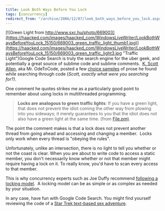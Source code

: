 ```yaml
---
title: Look Both Ways Before You Lock
tags: [concurrency]
redirect_from: "/archive/2006/12/07/look_both_ways_before_you_lock.aspx/"
---
```


[![Green Light from
http://www.sxc.hu/photo/669003](https://haacked.com/images/haacked_com/WindowsLiveWriter/LookBothWaysBeforeYouLock_15150/669003_green_traffic_light_thumb1.jpg)](https://haacked.com/images/haacked_com/WindowsLiveWriter/LookBothWaysBeforeYouLock_15150/669003_green_traffic_light3.jpg "Traffic Light")Google
Code Search is truly the search engine for the uber geek, and
potentially a great source of sublime code and sublime comments.  [K.
Scott Allen](http://odetocode.com/Blogs/scott/ "OdeToCode"), aka Mr.
OdeToCode, posted a few [choice
samples](http://odetocode.com/Blogs/scott/archive/2006/12/08/9386.aspx "Words to Live By")
of prose he found while searching through code (*Scott, exactly what
were you searching for?)*.

One comment he quotes strikes me as a particularly good point to
remember about using locks in multithreaded programming.

> **Locks are analogous to green traffic lights**: If you have a green
> light, that does not prevent the idiot coming the other way from
> plowing into you sideways; it merely guarantees to you that the idiot
> does not also have a green light at the same time. (from
> [File.pm)](http://www.google.com/codesearch?hl=en&q=+idiot+show:LRTHNX6IRG0:kkKVkiFeBEE:GaknSvlB5XA&sa=N&cd=14&ct=rc&cs_p=http://search.cpan.org/CPAN/authors/id/J/JH/JHI/perl-5.8.1.tar.gz&cs_f=perl-5.8.1/lib/Tie/File.pm#a0).

The point the comment makes is that a lock does not prevent another
thread from going ahead and accessing and changing a member.  Locks only
work when every thread is "obeying the rules".

Unfortunately, unlike an intersection, there is no light to tell you
whether or not the coast is clear. When you are about to write code to
access a static member, you don't necessarily know whether or not that
member might require having a lock on it. To really know, you'd have to
scan every access to that member.

This is why concurrency experts such as Joe Duffy recommend [following a
locking
model](http://www.bluebytesoftware.com/blog/PermaLink,guid,f8404ab3-e3e6-4933-a5bc-b69348deedba.aspx "Concurrency and the impact on reusable libraries"). 
A locking model can be as simple or as complex as needed by your
situation.

In any case, have fun with Google Code Search. You might find yourself
reviewing the code of a [Star Trek text-based sex
adventure](http://www.google.com/codesearch?hl=en&q=show:D8fEcE7V1N0:x6wWpWtR_xM:jlz7MZyB40k&sa=N&ct=rd&cs_p=http://www.geocities.com/abomire/files/chick.zip&cs_f=/beverly.t "Beverly.t").

